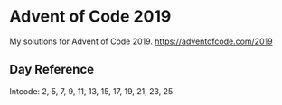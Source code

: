 # Advent of Code 2019
My solutions for Advent of Code 2019. https://adventofcode.com/2019

## Day Reference
Intcode: 2, 5, 7, 9, 11, 13, 15, 17, 19, 21, 23, 25

